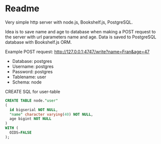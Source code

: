 Readme
======
Very simple http server with node.js, Bookshelf.js, PostgreSQL.

Idea is to save name and age to database when making a POST request to the server with url parameters name and age. Data is saved to PostgreSQL database with Bookshelf.js ORM.

Example POST request: http://127.0.0.1:4747/write?name=Fran&age=47

* Database: postgres
* Username: postgres
* Password: postgres
* Tablename: user
* Schema: node

CREATE SQL for user-table
```sql
CREATE TABLE node."user"
(
  id bigserial NOT NULL,
  "name" character varying(40) NOT NULL,
  age bigint NOT NULL
)
WITH (
  OIDS=FALSE
);
```
